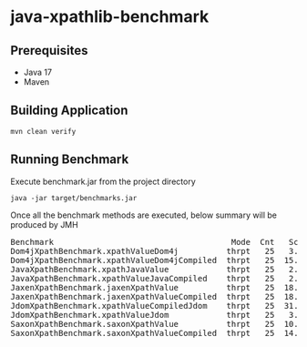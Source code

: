 # java-xpathlib-benchmark

## Prerequisites
<ul>
<li>Java 17</li>
<li>Maven</li>
</ul>


## Building Application

<code>mvn clean verify</code>

## Running Benchmark

Execute benchmark.jar from the project directory

<code>java -jar target/benchmarks.jar</code>

Once all the benchmark methods are executed, below summary will be produced by JMH

<pre>
Benchmark                                     Mode  Cnt   Score   Error   Units
Dom4jXpathBenchmark.xpathValueDom4j          thrpt   25   3.895 ± 0.170  ops/ms
Dom4jXpathBenchmark.xpathValueDom4jCompiled  thrpt   25  15.779 ± 0.997  ops/ms
JavaXpathBenchmark.xpathJavaValue            thrpt   25   2.380 ± 0.244  ops/ms
JavaXpathBenchmark.xpathValueJavaCompiled    thrpt   25   2.427 ± 0.200  ops/ms
JaxenXpathBenchmark.jaxenXpathValue          thrpt   25  18.138 ± 0.517  ops/ms
JaxenXpathBenchmark.jaxenXpathValueCompiled  thrpt   25  18.092 ± 1.629  ops/ms
JdomXpathBenchmark.xpathValueCompiledJdom    thrpt   25  31.475 ± 1.369  ops/ms
JdomXpathBenchmark.xpathValueJdom            thrpt   25   3.609 ± 0.259  ops/ms
SaxonXpathBenchmark.saxonXpathValue          thrpt   25  10.725 ± 1.294  ops/ms
SaxonXpathBenchmark.saxonXpathValueCompiled  thrpt   25  14.091 ± 1.353  ops/ms
</pre>